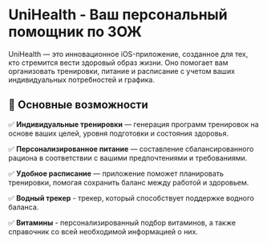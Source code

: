 # UniHealth - Ваш персональный помощник по ЗОЖ

UniHealth — это инновационное iOS-приложение, созданное для тех, кто стремится вести здоровый образ жизни. Оно помогает вам организовать тренировки, питание и расписание с учетом ваших индивидуальных потребностей и графика.

## 📌 Основные возможности

✅ **Индивидуальные тренировки** — генерация программ тренировок на основе ваших целей, уровня подготовки и состояния здоровья.

✅ **Персонализированное питание** — составление сбалансированного рациона в соответствии с вашими предпочтениями и требованиями.

✅ **Удобное расписание** — приложение поможет планировать тренировки, помогая сохранить баланс между работой и здоровьем.

✅ **Водный трекер** - трекер, который способствует поддержке водного баланса.

✅ **Витамины** - персонализированный подбор витаминов, а также справочник со всей необходимой информацией о них.
